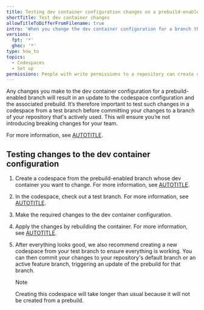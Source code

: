 ```yaml
---
title: Testing dev container configuration changes on a prebuild-enabled branch
shortTitle: Test dev container changes
allowTitleToDifferFromFilename: true
intro: 'When you change the dev container configuration for a branch that''s enabled for prebuilds, you should test your changes in a codespace.'
versions:
  fpt: '*'
  ghec: '*'
type: how_to
topics:
  - Codespaces
  - Set up
permissions: People with write permissions to a repository can create or edit the dev container configuration for a branch.
---
```


Any changes you make to the dev container configuration for a prebuild-enabled branch will result in an update to the codespace configuration and the associated prebuild. It’s therefore important to test such changes in a codespace from a test branch before committing your changes to a branch of your repository that's actively used. This will ensure you’re not introducing breaking changes for your team.

For more information, see [AUTOTITLE](/codespaces/setting-up-your-project-for-codespaces/adding-a-dev-container-configuration/introduction-to-dev-containers).

## Testing changes to the dev container configuration

1. Create a codespace from the prebuild-enabled branch whose dev container you want to change. For more information, see [AUTOTITLE](/codespaces/developing-in-a-codespace/creating-a-codespace-for-a-repository#creating-a-codespace-for-a-repository).
1. In the codespace, check out a test branch. For more information, see [AUTOTITLE](/codespaces/developing-in-a-codespace/using-source-control-in-your-codespace#creating-or-switching-branches).
1. Make the required changes to the dev container configuration.
1. Apply the changes by rebuilding the container. For more information, see [AUTOTITLE](/codespaces/setting-up-your-project-for-codespaces/adding-a-dev-container-configuration/introduction-to-dev-containers#applying-configuration-changes-to-a-codespace).
1. After everything looks good, we also recommend creating a new codespace from your test branch to ensure everything is working. You can then commit your changes to your repository's default branch or an active feature branch, triggering an update of the prebuild for that branch.

   > [!NOTE]
   > Creating this codespace will take longer than usual because it will not be created from a prebuild.
